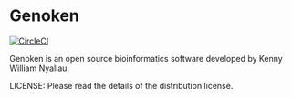 # Genoken

<a href='https://circleci.com/gh/k3nnywilliam/genoken'>
	<img alt='CircleCI' src='https://circleci.com/gh/k3nnywilliam/scrawler-app.svg?style=svg&circle-token=ad4015f5ba71a59502347b94e6ad42ab6664f4fb' style="max-height:20px;width:auto">
</a>

<br>

Genoken is an open source bioinformatics software developed by Kenny William Nyallau.

LICENSE:
Please read the details of the distribution license.